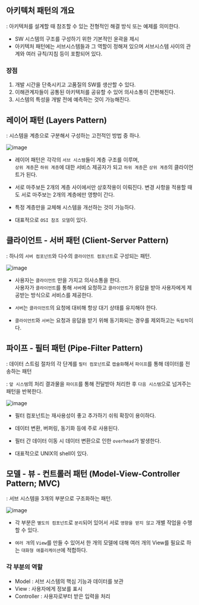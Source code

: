 ## 아키텍처 패턴의 개요 

: 아키텍처를 설계할 때 참조할 수 있는 전형적인 해결 방식 또는 예제를 의미한다.

- SW 시스템의 구조를 구성하기 위한 기본적인 윤곽을 제시
- 아키텍처 패턴에는 서브시스템들과 그 역할이 정해져 있으며 서브시스템 사이의 관계와 여러 규칙/지침 등이 포함되어 있다.

### 장점

1) 개발 시간을 단축시키고 고품질의 SW를 생산할 수 있다.
2) 이해관계자들이 공통된 아키텍처를 공유할 수 있어 의사소통이 간편해진다.
3) 시스템의 특성을 개발 전에 예측하는 것이 가능해진다.

## 레이어 패턴 (Layers Pattern)

: 시스템을 계층으로 구분해서 구성하는 고전적인 방법 중 하나.

![image](https://user-images.githubusercontent.com/64796257/158502172-8c6cbd43-154a-4aee-8433-9a5e2f524120.png)

- 레이어 패턴은 각각의 `서브 시스템`들이 계층 구조를 이루며,  
  `상위 계층`은 `하위 계층`에 대한 서비스 제공자가 되고 `하위 계층`은 `상위 계층`의 클라이언트가 된다.
  
- 서로 마주보든 2개의 계층 사이에서만 상호작용이 이뤄진다. 변경 사항을 적용할 때도 서로 마주보는 2개의 계층에만 영향이 간다.

- 특정 계층만을 교체해 시스템을 개선하는 것이 가능하다.

- 대표적으로 `OSI 참조 모델`이 있다.

## 클라이언트 - 서버 패턴 (Client-Server Pattern) 

: 하나의 `서버 컴포넌트`와 다수의 `클라이언트 컴포넌트`로 구성되는 패턴.

![image](https://user-images.githubusercontent.com/64796257/158502636-c8641a9a-ec9b-4bc9-a3d8-4511ef8024f9.png)

- 사용자는 `클라이언트` 만을 가지고 의사소통을 한다.  
  사용자가 `클라이언트`를 통해 `서버`에 요청하고 `클라이언트`가 응답을 받아 사용자에게 제공받는 방식으로 서비스를 제공한다.
  
- `서버`는 `클라이언트`의 요청에 대비해 항상 대기 상태를 유지해야 한다.
- `클라이언트`와 `서버`는 요청과 응답을 받기 위해 동기화되는 경우를 제외하고는 `독립적`이다.

## 파이프 - 필터 패턴 (Pipe-Filter Pattern) 

: 데이터 스트림 절차의 각 단계를 `필터 컴포넌트`로 `캡슐화`해서 `파이프`를 통해 데이터를 전송하는 패턴 

: `앞 시스템`의 처리 결과물을 `파이프`를 통해 전달받아 처리한 후 `다음 시스템`으로 넘겨주는 패턴을 반복한다.

![image](https://user-images.githubusercontent.com/64796257/158502874-6c773598-d6d8-4bee-897c-bf97ad4fe466.png)

- 필터 컴포넌트는 재사용성이 좋고 추가하기 쉬워 확장이 용이하다.
- 데이터 변환, 버퍼링, 동기화 등에 주로 사용된다.
- 필터 간 데이터 이동 시 데이터 변환으로 인한 `overhead`가 발생한다.

- 대표적으로 UNIX의 shell이 있다. 

## 모델 - 뷰 - 컨트롤러 패턴 (Model-View-Controller Pattern; MVC)

: 서브 시스템을 3개의 부분으로 구조화하는 패턴. 

![image](https://user-images.githubusercontent.com/64796257/158503850-b55a9e63-b140-42fa-95e5-6ea2f3272ed6.png)

- 각 부분은 `별도의 컴포넌트`로 `분리`되어 있어서 서로 `영향을 받지 않고` 개별 작업을 수행할 수 있다.

- `여러 개`의 `View`를 만들 수 있어서 한 개의 모델에 대해 여러 개의 View를 필요로 하는 `대화형 애플리케이션`에 적합하다.

### 각 부분의 역할 

- Model : 서브 시스템의 핵심 기능과 데이터를 보관
- View : 사용자에게 정보를 표시
- Controller : 사용자로부터 받은 입력을 처리

























